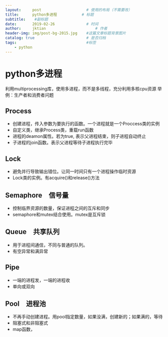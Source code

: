 ```yaml
---
layout:     post   				    # 使用的布局（不需要改）
title:      python多进程			# 标题 
subtitle:  	 #副标题
date:       2019-02-26 				# 时间
author:     jktian 						# 作者
header-img: img/post-bg-2015.jpg 	#这篇文章标题背景图片
catalog: true 						# 是否归档
tags:								#标签
    - python
---
```

# python多进程
利用multiprocessing库，使用多进程，而不是多线程，充分利用多核cpu资源
举例：生产者和消费者问题
 ## Process
 - 创建进程，传入参数为要执行的函数。一个进程就是一个Proccess类的实例
 - 自定义类，继承Process类，重载run函数
 - 进程的deamon属性。若为true, 表示父进程结束，则子进程自动终止
 - 子进程的join函数。表示父进程等待子进程执行完毕
 ## Lock
 - 避免并行导致输出错位。让同一时间只有一个进程操作临时资源
 - Lock类的实例。有acquire()和release()方法
 ## Semaphore　信号量
- 控制临界资源的数量，保证进程之间的互斥和同步
- semaphore和mutex结合使用。mutex是互斥锁
 ## Queue　共享队列
 - 用于进程间通信，不同与普通的队列。
 - 有空异常和满异常
 ## Pipe
- 一端的进程发，一端的进程收
- 单向或双向
 ## Pool　进程池
 - 不再手动创建进程。用pool指定数量，如果没满，创建新的；如果满的，等待
 - 阻塞式和非阻塞式
 - map函数，
